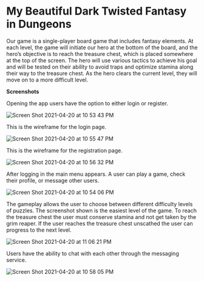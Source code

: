 # My Beautiful Dark Twisted Fantasy in Dungeons
Our game is a single-player board game that includes fantasy elements. At each level, the game will initiate our hero at the bottom of the board, and the hero’s objective is to reach the treasure chest, which is placed somewhere at the top of the screen. The hero will use various tactics to achieve his goal and will be tested on their ability to avoid traps and optimize stamina along their way to the treasure chest. As the hero clears the current level, they will move on to a more difficult level.

**Screenshots**

Opening the app users have the option to either login or register. 

![Screen Shot 2021-04-20 at 10 53 43 PM](https://user-images.githubusercontent.com/35156624/115468635-43d10f80-a22b-11eb-873b-b67050d32626.png)

This is the wireframe for the login page.

![Screen Shot 2021-04-20 at 10 55 47 PM](https://user-images.githubusercontent.com/35156624/115468834-8eeb2280-a22b-11eb-8c85-809ede46b017.png)

This is the wireframe for the registration page.

![Screen Shot 2021-04-20 at 10 56 32 PM](https://user-images.githubusercontent.com/35156624/115468902-a88c6a00-a22b-11eb-887d-00c190f70488.png)


After logging in the main menu appears. A user can play a game, check their profile, or message other users.

![Screen Shot 2021-04-20 at 10 54 06 PM](https://user-images.githubusercontent.com/35156624/115468669-51869500-a22b-11eb-8109-3839a0ff1861.png)

The gameplay allows the user to choose between different difficulty levels of puzzles. The screenshot shown is the easiest level of the game. To reach the treasure chest the user must conserve stamina and not get taken by the grim reaper. If the user reaches the treasure chest unscathed the user can progress to the next level. 

![Screen Shot 2021-04-20 at 11 06 21 PM](https://user-images.githubusercontent.com/35156624/115469698-07061800-a22d-11eb-886b-67c7bb6355aa.png)


Users have the ability to chat with each other through the messaging service.


![Screen Shot 2021-04-20 at 10 58 05 PM](https://user-images.githubusercontent.com/35156624/115469057-df628000-a22b-11eb-8c62-fb02b5a6da8d.png)








